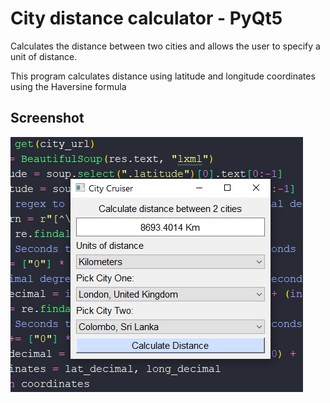 # City distance calculator - PyQt5

Calculates the distance between two cities and allows the user to specify a unit of distance.

This program calculates distance using latitude and longitude coordinates using the Haversine formula

## Screenshot

![screenshot](https://github.com/tashvit/city_distance_calculator/blob/main/screenshot.png "Screenshot")
